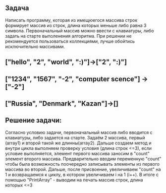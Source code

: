 ## Задача
Написать программу, которая из имещюегося массива строк формирует массив из строк, длина которых меньше либо равна 3 символа.
Первоначальный массив можно ввести с клавиатуры, либо задать на старте выполенения алгоритма. При решении не рекомендуется пользоваться коллекциями, лучше обойтись исключительно массивами.
## ["hello", "2", "world", ":)"]->["2", ":)"]
## ["1234", "1567", "-2", "computer scence"] ->["-2"]
## ["Russia", "Denmark", "Kazan"]->[]

## Решение задачи:
Согласно условию задачи, первоначальный массив либо вводится с клавиатуры, либо задается на старте.
Задаём 2 массива, первый (array1) и второй такой же длинны(array2). Дальше создаем метод и внутри цикла выполняем проверку условия (длина строк <=3), если условие выполняется, элемент первого массива заносим в "count" элемент второго массива. Предварительно вводим переменную "count" чтобы была возможность поочередно записывать элементы из первого массива во второй. Дальше, после присвоение, увеличиваем "count" на 1 и возвращаемся к циклу, в котором увеличиваем i на 1 (i++). 
В итоге с помощью "PrintArray" - выводим на печать массив строк, длина которых <=3 
